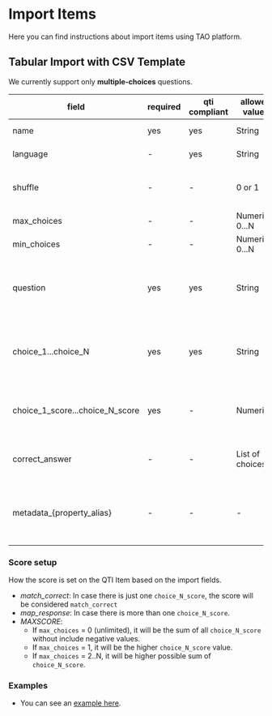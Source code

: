 # Import Items

Here you can find instructions about import items using TAO platform.

## Tabular Import with CSV Template

We currently support only **multiple-choices** questions.

| field | required | qti compliant | allowed values | Default value | existent on tao | Comments |
|---|---|---|---|---|---|---|
| name | yes | yes | String | - | - | Valid QTI string |
| language | - | yes | String | Default setting | - | Valid QTI language |
| shuffle | - | - | 0 or 1 | 0 | - | Whenever or not shuffle choices |
| max_choices | - | - | Numeric 0...N | 0 | - | 0 means unlimited |
| min_choices | - | - | Numeric 0...N | 0 | - | - |
| question | yes | yes | String | - | - | String, including QTI compatible XHTML elements |
| choice_1...choice_N | yes | yes | String | - | - | String, including QTI compatible XHTML elements |
| choice_1_score...choice_N_score | yes | - | Numerical | - | - | MUST be 1 to 1 with the previous field |
| correct_answer | - | - | List of choices | - | List of choices separated by "/" |
| metadata_{property_alias} | - | - | - | - | Matching properties based on existent property alias |

### Score setup

How the score is set on the QTI Item based on the import fields.

- *match_correct*: In case there is just one `choice_N_score`, the score will be considered `match_correct`
- *map_response*: In case there is more than one `choice_N_score`.
- *MAXSCORE*:
    - If `max_choices` = 0 (unlimited), it will be the sum of all `choice_N_score` without include negative values.
    - If `max_choices` = 1, it will be the higher `choice_N_score` value.
    - If `max_choices` = 2..N, it will be higher possible sum of `choice_N_score`.

### Examples

- You can see an [example here](./../../templates/import/import.sample.csv).
